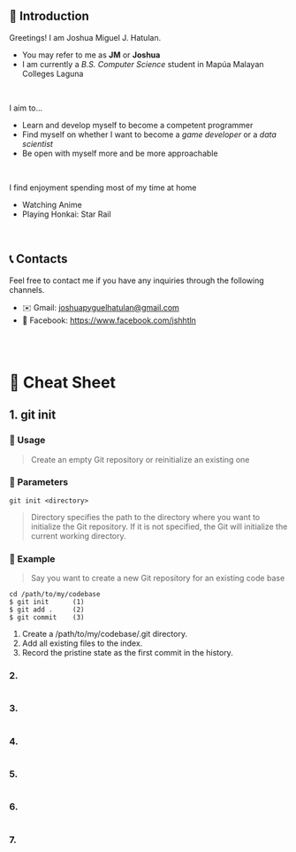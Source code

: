 ## 📖 Introduction

Greetings! I am Joshua Miguel J. Hatulan.

- You may refer to me as **JM** or  **Joshua**
- I am currently a *B.S. Computer Science* student in Mapúa Malayan Colleges Laguna

<br/>

I aim to...

- Learn and develop myself to become a competent programmer
- Find myself on whether I want to become a *game developer* or a *data scientist*
- Be open with myself more and be more approachable

<br/>

I find enjoyment spending most of my time at home

- Watching Anime
- Playing Honkai: Star Rail

<br/>

## 📞 Contacts 

Feel free to contact me if you have any inquiries through the following channels.

- ✉️ Gmail: joshuapyguelhatulan@gmail.com
- 📣 Facebook: https://www.facebook.com/jshhtln 

<br/><br/>

# 🤖 Cheat Sheet



## 1. git init

### 🔧 Usage 
> Create an empty Git repository or reinitialize an existing one

### 🔧 Parameters
```
git init <directory>
```
> Directory specifies the path to the directory where you want to initialize the Git repository. If it is not specified, the Git will initialize the current working directory.

### 🔧 Example

> Say you want to create a new Git repository for an existing code base
```
cd /path/to/my/codebase
$ git init      (1)
$ git add .     (2)
$ git commit    (3)
```
1. Create a /path/to/my/codebase/.git directory.
2. Add all existing files to the index.
3. Record the pristine state as the first commit in the history.

### 2. <!--insert command 2 here, and remove this comment (git add)-->
```

```
### 3. <!--insert command 3 here, and remove this comment (git status)-->
```

```
### 4. <!--insert command 4 here, and remove this comment (git diff)-->
```

```
### 5. <!--insert command 5 here, and remove this comment (git commit)-->
```

```
### 6. <!--insert command 6 here, and remove this comment (collab 1)-->
```

```
### 7. <!--insert command 7 here, and remove this comment (collab 2)-->
```

```